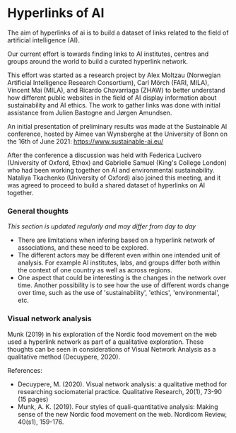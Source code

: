 # Hyperlinks of AI

The aim of hyperlinks of ai is to build a dataset of links related to the field of artificial intelligence (AI).

Our current effort is towards finding links to AI institutes, centres and groups around the world to build a curated hyperlink network.

This effort was started as a research project by Alex Moltzau (Norwegian Artificial Intelligence Research Consortium), Carl Mörch (FARI, MILA), Vincent Mai (MILA), and Ricardo Chavarriaga (ZHAW) to better understand how different public websites in the field of AI display information about sustainability and AI ethics. The work to gather links was done with initial assistance from Julien Bastogne and Jørgen Amundsen.

An initial presentation of preliminary results was made at the Sustainable AI conference, hosted by Aimee van Wynsberghe at the University of Bonn on the 16th of June 2021:
https://www.sustainable-ai.eu/

After the conference a discussion was held with Federica Lucivero (University of Oxford, Ethox) and Gabrielle Samuel (King's College London) who had been working together on AI and environmental sustainability. Nataliya Tkachenko (University of Oxford) also joined this meeting, and it was agreed to proceed to build a shared dataset of hyperlinks on AI together.

### General thoughts

*This section is updated regularly and may differ from day to day*

- There are limitations when infering based on a hyperlink network of associations, and these need to be explored.
- The different actors may be different even within one intended unit of analysis. For example AI institutes, labs, and groups differ both within the context of one country as well as across regions.
- One aspect that could be interesting is the changes in the network over time. Another possibility is to see how the use of different words change over time, such as the use of 'sustainability', 'ethics', 'environmental', etc.

### Visual network analysis
Munk (2019) in his exploration of the Nordic food movement on the web used a hyperlink network as part of a qualitative exploration. These thoughts can be seen in considerations of Visual Network Analysis as a qualitative method (Decuypere, 2020).

References:
- Decuypere, M. (2020). Visual network analysis: a qualitative method for researching sociomaterial practice. Qualitative Research, 20(1), 73-90 (15 pages)
- Munk, A. K. (2019). Four styles of quali-quantitative analysis: Making sense of the new Nordic food movement on the web. Nordicom Review, 40(s1), 159-176.
